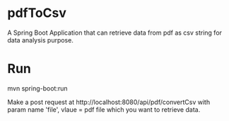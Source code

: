 # pdfToCsv
A Spring Boot Application that can retrieve data from pdf as csv string for data analysis purpose.

# Run
mvn spring-boot:run

Make a post request at http://localhost:8080/api/pdf/convertCsv with param name 'file', vlaue = pdf file which you want to retrieve data.

